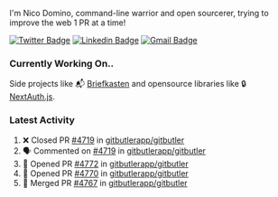 
I'm Nico Domino, command-line warrior and open sourcerer, trying to improve the web 1 PR at a time!

[![Twitter Badge](https://img.shields.io/badge/-@ndom91-1ca0f1?style=flat-square&labelColor=1ca0f1&logo=twitter&logoColor=white&link=https://twitter.com/ndom91)](https://twitter.com/ndom91) [![Linkedin Badge](https://img.shields.io/badge/-ndom91-blue?style=flat-square&logo=Linkedin&logoColor=white&link=https://www.linkedin.com/in/ndom91/)](https://www.linkedin.com/in/ndom91/) [![Gmail Badge](https://img.shields.io/badge/-yo@ndo.dev-c14438?style=flat-square&logo=mail.ru&logoColor=white&link=mailto:yo@ndo.dev)](mailto:yo@ndo.dev)

### Currently Working On..

Side projects like 📬 [Briefkasten](https://briefkastenhq.com) and opensource libraries like 🔒 [NextAuth.js](https://github.com/nextauthjs/next-auth).

<!--START_SECTION_PROFILE_VIEWS:readme-info-->
<!--END_SECTION_PROFILE_VIEWS:readme-info-->

<!--START_SECTION_DAILY_COMMIT:readme-info-->
<!--END_SECTION_DAILY_COMMIT:readme-info-->

<!--START_SECTION_WEEKLY_COMMIT:readme-info-->
<!--END_SECTION_WEEKLY_COMMIT:readme-info-->

### Latest Activity

<!--START_SECTION:activity-->
1. ❌ Closed PR [#4719](https://github.com/gitbutlerapp/gitbutler/pull/4719) in [gitbutlerapp/gitbutler](https://github.com/gitbutlerapp/gitbutler)
2. 🗣 Commented on [#4719](https://github.com/gitbutlerapp/gitbutler/pull/4719#issuecomment-2312806402) in [gitbutlerapp/gitbutler](https://github.com/gitbutlerapp/gitbutler)
3. 💪 Opened PR [#4772](https://github.com/gitbutlerapp/gitbutler/pull/4772) in [gitbutlerapp/gitbutler](https://github.com/gitbutlerapp/gitbutler)
4. 💪 Opened PR [#4770](https://github.com/gitbutlerapp/gitbutler/pull/4770) in [gitbutlerapp/gitbutler](https://github.com/gitbutlerapp/gitbutler)
5. 🎉 Merged PR [#4767](https://github.com/gitbutlerapp/gitbutler/pull/4767) in [gitbutlerapp/gitbutler](https://github.com/gitbutlerapp/gitbutler)
<!--END_SECTION:activity-->
